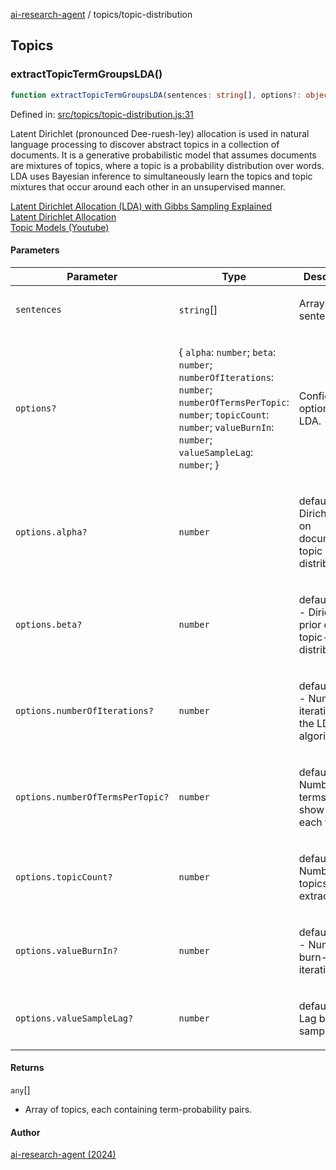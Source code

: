 [ai-research-agent](../modules.md) / topics/topic-distribution

## Topics

### extractTopicTermGroupsLDA()

```ts
function extractTopicTermGroupsLDA(sentences: string[], options?: object): any[];
```

Defined in: [src/topics/topic-distribution.js:31](https://github.com/vtempest/ai-research-agent/tree/master/packages/ai-research-agent/src/topics/topic-distribution.js#L31)

Latent Dirichlet (pronounced Dee-ruesh-ley) allocation  is used
in natural language processing to discover abstract topics in a
collection of documents. It is a generative probabilistic model
that assumes documents are mixtures of topics, where a topic
is a probability distribution over words. LDA uses Bayesian
inference to simultaneously learn the topics and topic mixtures
that occur around each other in an unsupervised manner. <br />

[Latent Dirichlet Allocation (LDA) with Gibbs Sampling 
 Explained](https://www.youtube.com/watch?v=aPRjj8i_6yE)<br />
[Latent Dirichlet Allocation](https://www.geeksforgeeks.org/latent-dirichlet-allocation/) <br />
[Topic Models (Youtube)](https://www.youtube.com/watch?v=yK7nN3FcgUs) <br />

#### Parameters

<table>
<thead>
<tr>
<th>Parameter</th>
<th>Type</th>
<th>Description</th>
</tr>
</thead>
<tbody>
<tr>
<td>

`sentences`

</td>
<td>

`string`[]

</td>
<td>

Array of input sentences.

</td>
</tr>
<tr>
<td>

`options?`

</td>
<td>

\{ `alpha`: `number`; `beta`: `number`; `numberOfIterations`: `number`; `numberOfTermsPerTopic`: `number`; `topicCount`: `number`; `valueBurnIn`: `number`; `valueSampleLag`: `number`; \}

</td>
<td>

Configuration options for LDA.

</td>
</tr>
<tr>
<td>

`options.alpha?`

</td>
<td>

`number`

</td>
<td>

default=0.1 - Dirichlet prior on document-topic distributions.

</td>
</tr>
<tr>
<td>

`options.beta?`

</td>
<td>

`number`

</td>
<td>

default=0.01 - Dirichlet prior on topic-word distributions.

</td>
</tr>
<tr>
<td>

`options.numberOfIterations?`

</td>
<td>

`number`

</td>
<td>

default=1000 - Number of iterations for the LDA algorithm.

</td>
</tr>
<tr>
<td>

`options.numberOfTermsPerTopic?`

</td>
<td>

`number`

</td>
<td>

default=10 - Number of terms to show for each topic.

</td>
</tr>
<tr>
<td>

`options.topicCount?`

</td>
<td>

`number`

</td>
<td>

default=10 - Number of topics to extract.

</td>
</tr>
<tr>
<td>

`options.valueBurnIn?`

</td>
<td>

`number`

</td>
<td>

default=100 - Number of burn-in iterations.

</td>
</tr>
<tr>
<td>

`options.valueSampleLag?`

</td>
<td>

`number`

</td>
<td>

default=10 - Lag between samples.

</td>
</tr>
</tbody>
</table>

#### Returns

`any`[]

- Array of topics, each containing term-probability pairs.

#### Author

[ai-research-agent (2024)](https://airesearch.js.org)
